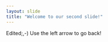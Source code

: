 ```yaml
---
layout: slide
title: "Welcome to our second slide!"
---
```

Edited;,-)
Use the left arrow to go back!

